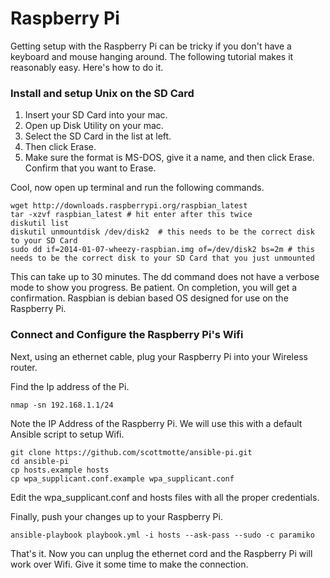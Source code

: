 # Raspberry Pi

Getting setup with the Raspberry Pi can be tricky if you don't have a keyboard and mouse hanging around. The following tutorial  makes it reasonably easy. Here's how to do it.

### Install and setup Unix on the SD Card

1. Insert your SD Card into your mac.
2. Open up Disk Utility on your mac.
3. Select the SD Card in the list at left.
4. Then click Erase.
5. Make sure the format is MS-DOS, give it a name, and then click Erase. Confirm that you want to Erase. 

Cool, now open up terminal and run the following commands.

```
wget http://downloads.raspberrypi.org/raspbian_latest
tar -xzvf raspbian_latest # hit enter after this twice
diskutil list
diskutil unmountdisk /dev/disk2  # this needs to be the correct disk to your SD Card
sudo dd if=2014-01-07-wheezy-raspbian.img of=/dev/disk2 bs=2m # this needs to be the correct disk to your SD Card that you just unmounted
```

This can take up to 30 minutes. The dd command does not have a verbose mode to show you progress. Be patient. On completion, you will get a confirmation. Raspbian is debian based OS designed for use on the Raspberry Pi.

### Connect and Configure the Raspberry Pi's Wifi

Next, using an ethernet cable, plug your Raspberry Pi into your Wireless router.

Find the Ip address of the Pi.

```
nmap -sn 192.168.1.1/24
```

Note the IP Address of the Raspberry Pi. We will use this with a default Ansible script to setup Wifi.

```
git clone https://github.com/scottmotte/ansible-pi.git
cd ansible-pi
cp hosts.example hosts
cp wpa_supplicant.conf.example wpa_supplicant.conf
```

Edit the wpa_supplicant.conf and hosts files with all the proper credentials.

Finally, push your changes up to your Raspberry Pi.

```
ansible-playbook playbook.yml -i hosts --ask-pass --sudo -c paramiko
```

That's it. Now you can unplug the ethernet cord and the Raspberry Pi will work over Wifi. Give it some time to make the connection.
